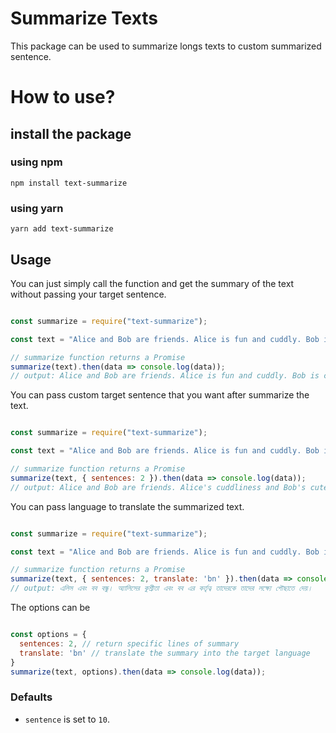 # Summarize Texts
This package can be used to summarize longs texts to custom summarized sentence.

# How to use?

## install the package
### using npm
```
npm install text-summarize
```
### using yarn

```
yarn add text-summarize
```

## Usage

You can just simply call the function and get the summary of the text without passing your target sentence.

```javascript

const summarize = require("text-summarize");

const text = "Alice and Bob are friends. Alice is fun and cuddly. Bob is cute and quirky. Together they go on wonderful adventures in the land of tomorrow. Alice's cuddliness and Bob's cuteness allow them to reach their goals. But before they get to them, they have to go past their mortal enemy — Mr. Boredom. He is ugly and mean. They will surely defeat him. He is no match for their abilities.";

// summarize function returns a Promise
summarize(text).then(data => console.log(data));
// output: Alice and Bob are friends. Alice is fun and cuddly. Bob is cute and quirky. Together they go on wonderful adventures in the land of tomorrow. Alice's cuddliness and Bob's cuteness allow them to reach their goals. But before they get to them, they have to go past their mortal enemy — Mr. Boredom. He is ugly and mean. They will surely defeat him. He is no match for their abilities.

```

You can pass custom target sentence that you want after summarize the text.

```javascript

const summarize = require("text-summarize");

const text = "Alice and Bob are friends. Alice is fun and cuddly. Bob is cute and quirky. Together they go on wonderful adventures in the land of tomorrow. Alice's cuddliness and Bob's cuteness allow them to reach their goals. But before they get to them, they have to go past their mortal enemy — Mr. Boredom. He is ugly and mean. They will surely defeat him. He is no match for their abilities.";

// summarize function returns a Promise
summarize(text, { sentences: 2 }).then(data => console.log(data));
// output: Alice and Bob are friends. Alice's cuddliness and Bob's cuteness allow them to reach their goals.

```
You can pass language to translate the summarized text.

```javascript

const summarize = require("text-summarize");

const text = "Alice and Bob are friends. Alice is fun and cuddly. Bob is cute and quirky. Together they go on wonderful adventures in the land of tomorrow. Alice's cuddliness and Bob's cuteness allow them to reach their goals. But before they get to them, they have to go past their mortal enemy — Mr. Boredom. He is ugly and mean. They will surely defeat him. He is no match for their abilities.";

// summarize function returns a Promise
summarize(text, { sentences: 2, translate: 'bn' }).then(data => console.log(data));
// output: এলিস এবং বব বন্ধু। অ্যালিসের কুশ্রীতা এবং বব এর কর্তৃত্ব তাদেরকে তাদের লক্ষ্যে পৌছাতে দেয়।

```

The options can be

```javascript

const options = {
  sentences: 2, // return specific lines of summary
  translate: 'bn' // translate the summary into the target language
}
summarize(text, options).then(data => console.log(data));

```
### Defaults
- `sentence` is set to `10`.